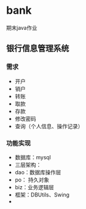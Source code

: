 # bank
期末java作业
## 银行信息管理系统
### 需求
* 开户
* 销户
* 转账
* 取款
* 存款
* 修改密码
* 查询（个人信息、操作记录）

### 功能实现
* 数据库：mysql
* 三层架构：
 * dao：数据库操作层
 * po： 持久对象
 * biz：业务逻辑层
* 框架：DBUtils、Swing
*
